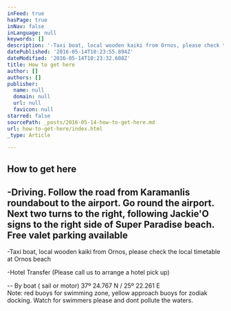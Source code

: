 ```yaml
---
inFeed: true
hasPage: true
inNav: false
inLanguage: null
keywords: []
description: '-Taxi boat, local wooden kaiki from Ornos, please check the local timetable at Ornos beach'
datePublished: '2016-05-14T10:23:55.894Z'
dateModified: '2016-05-14T10:23:32.608Z'
title: How to get here
author: []
authors: []
publisher:
  name: null
  domain: null
  url: null
  favicon: null
starred: false
sourcePath: _posts/2016-05-14-how-to-get-here.md
url: how-to-get-here/index.html
_type: Article

---
```

## How to get here

## -Driving. Follow the road from Karamanlis roundabout to the airport. Go round the airport. Next two turns to the right, following Jackie'O signs to the right side of Super Paradise beach. Free valet parking available

-Taxi boat, local wooden kaiki from Ornos, please check the local timetable at Ornos beach

-Hotel Transfer (Please call us to arrange a hotel pick up)

-- By boat ( sail or motor) 37º 24.767 N / 25º 22.261 E  
Note: red buoys for swimming zone, yellow approach buoys for zodiak docking. Watch for swimmers please and dont pollute the waters.